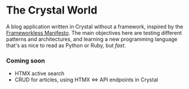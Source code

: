 # The Crystal World

A blog application written in Crystal without a framework, inspired by the [Frameworkless Manifesto](https://github.com/frameworkless-movement/manifesto). The main objectives here are testing different patterns and architectures, and learning a new programming language that's as nice to read as Python or Ruby, but _fast_.

### Coming soon

- HTMX active search
- CRUD for articles, using HTMX <=> API endpoints in Crystal
